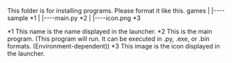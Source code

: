 This folder is for installing programs.
Please format it like this.
games
|
|----sample *1
     |
     |----main.py *2
     |
     |----icon.png *3


*1 This name is the name displayed in the launcher.
*2 This is the main program. (This program will run. It can be executed in .py, .exe, or .bin formats. (Environment-dependent))
*3 This image is the icon displayed in the launcher.
